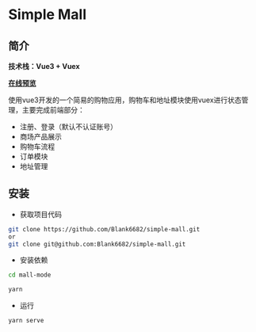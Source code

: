 # Simple Mall
## 简介

**技术栈：Vue3 + Vuex**

**[在线预览](https://simple-mall.vercel.app/#/)**

使用vue3开发的一个简易的购物应用，购物车和地址模块使用vuex进行状态管理，主要完成前端部分：

- 注册、登录（默认不认证账号）
- 商场产品展示
- 购物车流程
- 订单模块
- 地址管理

## 安装

- 获取项目代码

```bash
git clone https://github.com/Blank6682/simple-mall.git
or
git clone git@github.com:Blank6682/simple-mall.git

```

- 安装依赖

```bash
cd mall-mode

yarn 
```

- 运行

```bash
yarn serve
```

## 
